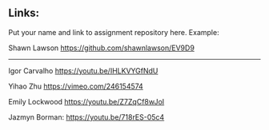 
## Links:

Put your name and link to assignment repository here. Example:

Shawn Lawson    https://github.com/shawnlawson/EV9D9

----

Igor Carvalho https://youtu.be/IHLKVYGfNdU

Yihao Zhu https://vimeo.com/246154574

Emily Lockwood https://youtu.be/Z7ZqCf8wJoI

Jazmyn Borman: https://youtu.be/718rES-05c4

